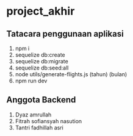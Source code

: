 # project_akhir 

## Tatacara penggunaan aplikasi</h2>

1. npm i <br>
2. sequelize db:create <br>
3. sequelize db:migrate <br>  
4. sequelize db:seed:all <br>
5. node utils/generate-flights.js (tahun) (bulan) <br>
6. npm run dev

## Anggota Backend</h2>

1. Dyaz amrullah <br>
2. Fitrah sofiansyah nasution <br>
3. Tantri fadhillah asri <br>
